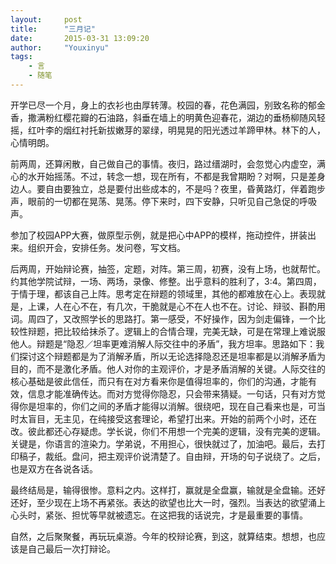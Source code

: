 ```yaml
---
layout:     post
title:      "三月记"
date:       2015-03-31 13:09:20
author:     "Youxinyu"
tags:
    - 言
    - 随笔
---
```


开学已尽一个月，身上的衣衫也由厚转薄。校园的春，花色满园，别致名称的郁金香，撒满粉红樱花瓣的石油路，斜垂在墙上的明黄色迎春花，湖边的垂杨柳随风轻摇，红叶李的烟红衬托新拔嫩芽的翠绿，明晃晃的阳光透过羊蹄甲林。林下的人，心情明朗。
<!--more-->
前两周，还算闲散，自己做自己的事情。夜归，路过缙湖时，会忽觉心内虚空，满心的水开始摇荡。不过，转念一想，现在所有，不都是我曾期盼？对啊，只是差身边人。要自由要独立，总是要付出些成本的，不是吗？夜里，昏黄路灯，伴着跑步声，眼前的一切都在晃荡、晃荡。停下来时，四下安静，只听见自己急促的呼吸声。

参加了校园APP大赛，做原型示例，就是把心中APP的模样，拖动控件，拼装出来。组织开会，安排任务。发问卷，写文档。

后两周，开始辩论赛，抽签，定题，对阵。第三周，初赛，没有上场，也就帮忙。约其他学院试辩，一场、两场，录像、修整。出乎意料的胜利了，3:4。第四周，于情于理，都该自己上阵。思考定在辩题的领域里，其他的都难放在心上。表现就是，上课，人在心不在，有几次，干脆就是心不在人也不在。讨论、辩驳、斟酌用词。周四了，又改照学长的思路打。第一感受，不好操作，因为剑走偏锋，一个比较性辩题，把比较给抹杀了。逻辑上的合情合理，完美无缺，可是在常理上难说服他人。辩题是“隐忍／坦率更难消解人际交往中的矛盾”，我方坦率。思路如下：我们探讨这个辩题都是为了消解矛盾，所以无论选择隐忍还是坦率都是以消解矛盾为目的，而不是激化矛盾。他人对你的主观评价，才是矛盾消解的关键。人际交往的核心基础是彼此信任，而只有在对方看来你是值得坦率的，你们的沟通，才能有效，信息才能准确传达。而对方觉得你隐忍，只会带来猜疑。一句话，只有对方觉得你是坦率的，你们之间的矛盾才能得以消解。很绕吧，现在自己看来也是，可当时太盲目，无主见，在纯接受这套理论，希望打出来。开始的前两个小时，还在改。彼此都还心存疑虑。学长说，你们不用想一个完美的逻辑，没有完美的逻辑。关键是，你语言的渲染力。学弟说，不用担心，很快就过了，加油吧。最后，去打印稿子，裁纸。盘问，把主观评价说清楚了。自由辩，开场的句子说绕了。之后，也是双方在各说各话。

最终结局是，输得很惨。意料之内。这样打，赢就是全盘赢，输就是全盘输。还好还好，至少现在上场不再紧张。表达的欲望也比大一时，强烈。当表达的欲望涌上心头时，紧张、担忧等早就被遗忘。在这把我的话说完，才是最重要的事情。

自然，之后聚聚餐，再玩玩桌游。今年的校辩论赛，到这，就算结束。想想，也应该是自己最后一次打辩论。


